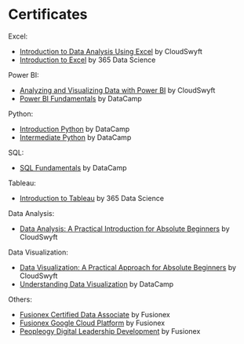 # Certificates
Excel:
  - [Introduction to Data Analysis Using Excel](https://github.com/nazeerulhelmi/Certificates/blob/main/Introduction%20to%20Data%20Analysis%20Using%20Excel%20certificate.pdf) by CloudSwyft
  - [Introduction to Excel](https://github.com/nazeerulhelmi/Certificates/blob/main/Introduction%20to%20Excel%20certificate.pdf) by 365 Data Science
  
Power BI:
  - [Analyzing and Visualizing Data with Power BI](https://github.com/nazeerulhelmi/Certificates/blob/main/Analyzing%20and%20Visualizing%20Data%20with%20Power%20BI%20certificate.pdf) by CloudSwyft
  - [Power BI Fundamentals](https://github.com/nazeerulhelmi/Certificates/blob/main/Statement%20of%20Accommplishment%20-%20Introduction%20to%20Python.pdf) by DataCamp

Python:
  - [Introduction Python](https://github.com/nazeerulhelmi/Certificates/blob/main/Statement%20of%20Accommplishment%20-%20Introduction%20to%20Python.pdf) by DataCamp
  - [Intermediate Python](https://github.com/nazeerulhelmi/Certificates/blob/main/Statement%20of%20Accommplishment%20-%20Intermediate%20Python.pdf) by DataCamp
  
SQL:
  - [SQL Fundamentals](https://github.com/nazeerulhelmi/Certificates/blob/main/SQL%20Fundamentals%20certificate.pdf) by DataCamp

Tableau:
  - [Introduction to Tableau](https://github.com/nazeerulhelmi/Certificates/blob/main/Introduction%20to%20Tableau%20certificate.pdf) by 365 Data Science


Data Analysis:
  - [Data Analysis: A Practical Introduction for Absolute Beginners](https://github.com/nazeerulhelmi/Certificates/blob/main/Data%20Analysis%20A%20Practical%20Introduction%20for%20Absolute%20Beginners%20certificate.pdf) by CloudSwyft
  
Data Visualization:
  - [Data Visualization: A Practical Approach for Absolute Beginners](https://github.com/nazeerulhelmi/Certificates/blob/main/Data%20Visualization%20A%20Practical%20Approach%20for%20Absolute%20Beginners%20certificate.pdf) by CloudSwyft
  - [Understanding Data Visualization](https://github.com/nazeerulhelmi/Certificates/blob/main/Statement%20of%20Accommplishment%20-%20Understanding%20Data%20Visualization.pdf) by DataCamp

Others:
  - [Fusionex Certified Data Associate](https://github.com/nazeerulhelmi/Certificates/blob/main/Fusionex%20Certified%20Data%20Associate%20-%20Mohammad%20Nazeerul%20Helmi.pdf) by Fusionex
  - [Fusionex Google Cloud Platform](https://github.com/nazeerulhelmi/Certificates/blob/main/Fusionex%20Google%20Cloud%20Platform%20-%20Nazeerul%20Helmi.pdf) by Fusionex
  - [Peopleogy Digital Leadership Development](https://github.com/nazeerulhelmi/Certificates/blob/main/Peoplelogy%20Digital%20Leadership%20Development%20-%20Mohammad%20Nazeerul%20Helmi.pdf) by Fusionex
